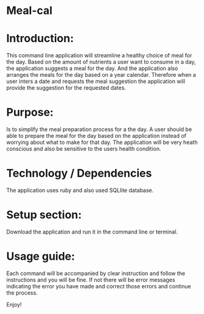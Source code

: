 Meal-cal
========
<h1>Introduction:</h1>
This command line application will streamline a healthy choice of meal for the day. Based on the amount of nutrients a user want to consume in a day, the application suggests a meal for the day. And the application also arranges the meals for the day based on a year calendar. Therefore when a user inters a date and requests the meal suggestion the application will provide the suggestion for the requested dates. 

<h1>Purpose:</h1>
Is to simplify the meal preparation process for a the day. A user should be able to prepare the meal for the day based on the application instead of worrying about what to make for that day. The application will be very heath conscious and also be sensitive to the users health condition. 

<h1>Technology / Dependencies</h1>
The application uses ruby and also used SQLlite database. 

<h1>Setup section:</h1>
Download the application and run it in the command line or terminal.

<h1>Usage guide:</h1>
Each command will be accompanied by clear instruction and follow the instructions and you will be fine. If not there will be error messages indicating the error you have made and correct those errors and continue the process. 

Enjoy!


 
